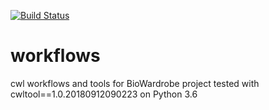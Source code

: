 [![Build Status](https://travis-ci.org/Barski-lab/workflows.svg?branch=master)](https://travis-ci.org/Barski-lab/workflows)
# workflows
cwl workflows and tools for BioWardrobe project
tested with cwltool==1.0.20180912090223
on Python 3.6
